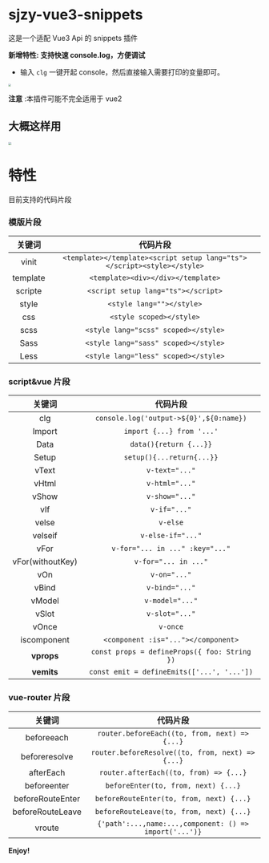 # sjzy-vue3-snippets

这是一个适配 Vue3 Api 的 snippets 插件

**新增特性: 支持快速 console.log，方便调试**

- 输入 `clg` 一键开起 console，然后直接输入需要打印的变量即可。

<img src="https://cdn.jsdelivr.net/gh/wejectchen/vue3-snippets-for-vscode@master/assets/clg_guide.gif?raw=true" style="zoom: 30%;" />

**注意** :本插件可能不完全适用于 vue2

## 大概这样用

<img src="https://cdn.jsdelivr.net/gh/wejectchen/vue3-snippets-for-vscode@master/assets/guide.gif?raw=true" style="zoom: 40%;" />

# 特性

目前支持的代码片段

### 模版片段

|  关键词  |                                代码片段                                 |
| :------: | :---------------------------------------------------------------------: |
|  vinit   | `<template></template><script setup lang="ts"></script><style></style>` |
| template |                   `<template><div></div></template>`                    |
| scripte  |                   `<script setup lang="ts"></script>`                   |
|  style   |                        `<style lang=""></style>`                        |
|   css    |                        `<style scoped></style>`                         |
|   scss   |                  `<style lang="scss" scoped></style>`                   |
|   Sass   |                  `<style lang="sass" scoped></style>`                   |
|   Less   |                  `<style lang="less" scoped></style>`                   |

### script&vue 片段

|      关键词      |                   代码片段                   |
| :--------------: | :------------------------------------------: |
|       clg        |   `console.log('output->${0}',${0:name})`    |
|      Import      |          `import {...} from '...'`           |
|       Data       |            `data(){return {...}}`            |
|      Setup       |          `setup(){...return{...}}`           |
|      vText       |                `v-text="..."`                |
|      vHtml       |                `v-html="..."`                |
|      vShow       |                `v-show="..."`                |
|       vIf        |                 `v-if="..."`                 |
|      velse       |                   `v-else`                   |
|     velseif      |              `v-else-if="..."`               |
|       vFor       |       `v-for="... in ..." :key="..."`        |
| vFor(withoutKey) |             `v-for="... in ..."`             |
|       vOn        |                 `v-on="..."`                 |
|      vBind       |                `v-bind="..."`                |
|      vModel      |               `v-model="..."`                |
|      vSlot       |                `v-slot="..."`                |
|      vOnce       |                   `v-once`                   |
|   iscomponent    |     `<component :is="..."></component>`      |
|    **vprops**    | `const props = defineProps({ foo: String })` |
|    **vemits**    |  `const emit = defineEmits(['...', '...'])`  |

### vue-router 片段

|      关键词      |                        代码片段                        |
| :--------------: | :----------------------------------------------------: |
|    beforeeach    |      `router.beforeEach((to, from, next) =>{...}`      |
|  beforeresolve   |    `router.beforeResolve((to, from, next) => {...}`    |
|    afterEach     |         `router.afterEach((to, from) => {...}`         |
|   beforeenter    |          `beforeEnter(to, from, next) {...}`           |
| beforeRouteEnter |        `beforeRouteEnter(to, from, next) {...}`        |
| beforeRouteLeave |        `beforeRouteLeave(to, from, next) {...}`        |
|      vroute      | `{'path':...,name:...,component: () => import('...')}` |

**Enjoy!**
